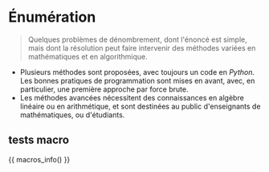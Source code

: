 # Énumération

> Quelques problèmes de dénombrement, dont l'énoncé est simple, mais dont la résolution peut faire intervenir des méthodes variées en mathématiques et en algorithmique.

- Plusieurs méthodes sont proposées, avec toujours un code en *Python*. Les bonnes pratiques de programmation sont mises en avant, avec, en particulier, une première approche par force brute.
- Les méthodes avancées nécessitent des connaissances en algèbre linéaire ou en arithmétique, et sont destinées au public d'enseignants de mathématiques, ou d'étudiants.


## tests macro

{{ macros_info() }}
